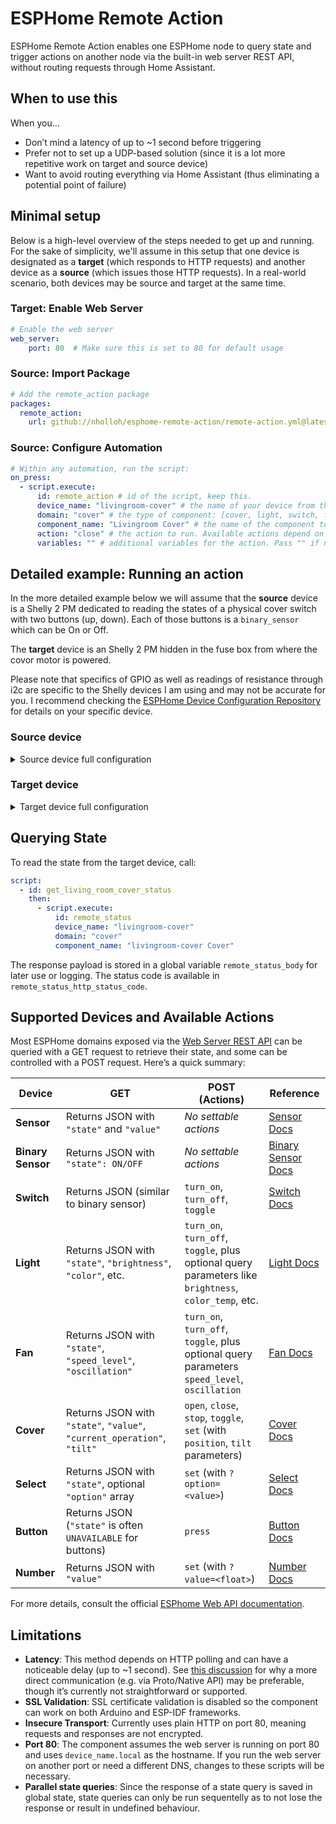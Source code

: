 # ESPHome Remote Action

ESPHome Remote Action enables one ESPHome node to query state and trigger actions on another node via the built-in web server REST API, without routing requests through Home Assistant.

## When to use this

When you…

- Don’t mind a latency of up to ~1 second before triggering  
- Prefer not to set up a UDP-based solution (since it is a lot more repetitive work on target and source device)  
- Want to avoid routing everything via Home Assistant (thus eliminating a potential point of failure)

## Minimal setup

Below is a high-level overview of the steps needed to get up and running. For the sake of simplicity, we'll assume in this setup that one device is designated as a **target** (which responds to HTTP requests) and another device as a **source** (which issues those HTTP requests). In a real-world scenario, both devices may be source and target at the same time.

### Target: Enable Web Server

```yaml
# Enable the web server
web_server:
    port: 80  # Make sure this is set to 80 for default usage
```

### Source: Import Package

```yaml
# Add the remote_action package
packages:
  remote_action: 
    url: github://nholloh/esphome-remote-action/remote-action.yml@latest
```

### Source: Configure Automation

```yaml
# Within any automation, run the script:
on_press:
  - script.execute:
      id: remote_action # id of the script, keep this.
      device_name: "livingroom-cover" # the name of your device from the esphome section.
      domain: "cover" # the type of component: [cover, light, switch, fan, select, button, number]
      component_name: "Livingroom Cover" # the name of the component to trigger
      action: "close" # the action to run. Available actions depend on the domain.
      variables: "" # additional variables for the action. Pass "" if no variables are required.
```

## Detailed example: Running an action

In the more detailed example below we will assume that the **source** device is a Shelly 2 PM dedicated to reading the states of a physical cover switch with two buttons (up, down). Each of those buttons is a `binary_sensor` which can be On or Off.

The **target** device is an Shelly 2 PM hidden in the fuse box from where the covor motor is powered.

Please note that specifics of GPIO as well as readings of resistance through i2c are specific to the Shelly devices I am using and may not be accurate for you. I recommend checking the [ESPHome Device Configuration Repository](https://devices.esphome.io) for details on your specific device.

### Source device

<details>
<summary>Source device full configuration</summary>

```yml
substitutions:
  devicename: "groundfloor-cover" # I use this switch to trigger all covers on the ground floor.

esphome:
  name: ${devicename}

esp32:
  board: esp32doit-devkit-v1
  framework:
    type: arduino

packages:
  remote_package:
    url: !secret github_url
    files:
      - remote-action.yml
    refresh: 0s

logger:
api:
ota:
  - platform: esphome

safe_mode:

wifi:
  ssid: !secret wifi_ssid
  password: !secret wifi_pass

binary_sensor:
  - platform: gpio
    name: "${devicename} Switch Down"
    pin: GPIO5
    filters:
      - delayed_on_off: 50ms
    on_press:
      then:
        - script.execute:
            id: remote_action                           # Name of the script. Keep as is!
            device_name: "livingroom-cover"             # Name of the device.
            domain: "cover"                             # The device is a cover.
            component_name: "livingroom-cover Cover"    # The component is called "${devicename} Cover".
            action: "close"                             # "close" because the Down Switch was pressed (ON).
            variables: ""                               # No additional variables required.
    on_release:
      then:
        - script.execute:
            id: remote_action                           # Name of the script. Keep as is!
            device_name: "livingroom-cover"             # Name of the device.
            domain: "cover"                             # The device is a cover.
            component_name: "livingroom-cover Cover"    # The component is called "${devicename} Cover".
            action: "stop"                              # "stop" because the Down Switch was released (OFF).
            variables: ""                               # No additional variables required.
  - platform: gpio
    name: "${devicename} Switch Up"
    pin: GPIO18
    filters:
      - delayed_on_off: 50ms
    on_press:
      then:
        - script.execute:
            id: remote_action                           # Name of the script. Keep as is!
            device_name: "livingroom-cover"             # Name of the device.
            domain: "cover"                             # The device is a cover.
            component_name: "livingroom-cover Cover"    # The component is called "${devicename} Cover".
            action: "open"                              # "open" because the Up Switch was pressed (ON).
            variables: ""                               # No additional variables required.
    on_release:
      then:
        - script.execute:
            id: remote_action                           # Name of the script. Keep as is!
            device_name: "livingroom-cover"             # Name of the device.
            domain: "cover"                             # The device is a cover.
            component_name: "livingroom-cover Cover"    # The component is called "${devicename} Cover".
            action: "stop"                              # "stop" because the Up Switch was released (OFF).
            variables: ""                               # No additional variables required.
```

</details>

### Target device

<details>
<summary>Target device full configuration</summary>

```yml
substitutions:
  devicename: "livingroom-cover"

esphome:
  name: ${devicename}

esp32:
  board: esp32doit-devkit-v1
  framework:
    type: arduino

logger:
api:
ota:
  - platform: esphome

safe_mode:

wifi:
  ssid: !secret wifi_ssid
  password: !secret wifi_pass

web_server:
  port: 80

i2c:
  sda: GPIO26
  scl: GPIO25

output:
  - platform: gpio
    id: "relay_output_1"
    pin: GPIO12
  - platform: gpio
    id: "relay_output_2"
    pin: GPIO13

switch:
  - platform: output
    id: "relay_1"
    name: "${devicename} Relay Down"
    output: "relay_output_1"
    internal: true

  - platform: output
    id: "relay_2"
    name: "${devicename} Relay Up"
    output: "relay_output_2"
    internal: true

cover:
  - platform: current_based
    name: "livingroom-cover Cover"
    id: cover1

    open_sensor: current_channel_2
    open_moving_current_threshold: 0.2
    open_obstacle_current_threshold: 1.2
    open_action:
      - switch.turn_on: relay_2
    open_duration: 23s

    close_sensor: current_channel_1
    close_moving_current_threshold: 0.2
    close_obstacle_current_threshold: 1.2
    close_action:
      - switch.turn_on: relay_1
    close_duration: 23s
    start_sensing_delay: 1s

    stop_action:
      - switch.turn_off: relay_2
      - switch.turn_off: relay_1

sensor:
  # Power Sensor
  - platform: ade7953_i2c
    irq_pin: GPIO27
    voltage:
      name: "${devicename} Voltage"
      entity_category: 'diagnostic'
    current_a:
      name: "${devicename} Relay Up Current"
      id: current_channel_2
      entity_category: 'diagnostic'
    active_power_a:
      name: "${devicename} Relay Up Power"
      id: power_channel_2
      entity_category: 'diagnostic'
      filters:
        - multiply: -1
    current_b:
      name: "${devicename} Relay Down Current"
      id: current_channel_1
      entity_category: 'diagnostic'
    active_power_b:
      name: "${devicename} Relay Down Power"
      id: power_channel_1
      entity_category: 'diagnostic'
      filters:
        - multiply: -1
    update_interval: 0.5s
```

</details>

## Querying State

To read the state from the target device, call:

```yaml
script:
  - id: get_living_room_cover_status
    then:
      - script.execute:
          id: remote_status
          device_name: "livingroom-cover"
          domain: "cover"
          component_name: "livingroom-cover Cover"
```

The response payload is stored in a global variable `remote_status_body` for later use or logging. The status code is available in `remote_status_http_status_code`.

## Supported Devices and Available Actions

Most ESPHome domains exposed via the [Web Server REST API](https://esphome.io/web-api) can be queried with a GET request to retrieve their state, and some can be controlled with a POST request. Here’s a quick summary:

| **Device**       | **GET**                                  | **POST (Actions)**                                                            | **Reference**                                                           |
|------------------|-------------------------------------------|-------------------------------------------------------------------------------|-------------------------------------------------------------------------|
| **Sensor**       | Returns JSON with `"state"` and `"value"` | *No settable actions*                                                         | [Sensor Docs](https://esphome.io/web-api#sensor)                        |
| **Binary Sensor**| Returns JSON with `"state": ON/OFF`       | *No settable actions*                                                         | [Binary Sensor Docs](https://esphome.io/web-api#binary-sensor)         |
| **Switch**       | Returns JSON (similar to binary sensor)   | `turn_on`, `turn_off`, `toggle`                                               | [Switch Docs](https://esphome.io/web-api#switch)                        |
| **Light**        | Returns JSON with `"state"`, `"brightness"`, `"color"`, etc. | `turn_on`, `turn_off`, `toggle`, plus optional query parameters like `brightness`, `color_temp`, etc. | [Light Docs](https://esphome.io/web-api#light)                          |
| **Fan**          | Returns JSON with `"state"`, `"speed_level"`, `"oscillation"` | `turn_on`, `turn_off`, `toggle`, plus optional query parameters `speed_level`, `oscillation` | [Fan Docs](https://esphome.io/web-api#fan)                              |
| **Cover**        | Returns JSON with `"state"`, `"value"`, `"current_operation"`, `"tilt"` | `open`, `close`, `stop`, `toggle`, `set` (with `position`, `tilt` parameters) | [Cover Docs](https://esphome.io/web-api#cover)                          |
| **Select**       | Returns JSON with `"state"`, optional `"option"` array | `set` (with `?option=<value>`)                                               | [Select Docs](https://esphome.io/web-api#select)                        |
| **Button**       | Returns JSON (`"state"` is often `UNAVAILABLE` for buttons) | `press`                                                                       | [Button Docs](https://esphome.io/web-api#button)                        |
| **Number**       | Returns JSON with `"value"`               | `set` (with `?value=<float>`)                                                | [Number Docs](https://esphome.io/web-api#number)                        |

For more details, consult the official [ESPhome Web API documentation](https://esphome.io/web-api).

## Limitations

- **Latency**: This method depends on HTTP polling and can have a noticeable delay (up to ~1 second). See [this discussion](https://github.com/esphome/feature-requests/issues/52) for why a more direct communication (e.g. via Proto/Native API) may be preferable, though it’s currently not straightforward or supported.
- **SSL Validation**: SSL certificate validation is disabled so the component can work on both Arduino and ESP-IDF frameworks.
- **Insecure Transport**: Currently uses plain HTTP on port 80, meaning requests and responses are not encrypted.
- **Port 80**: The component assumes the web server is running on port 80 and uses `device_name.local` as the hostname. If you run the web server on another port or need a different DNS, changes to these scripts will be necessary.
- **Parallel state queries**: Since the response of a state query is saved in global state, state queries can only be run sequentelly as to not lose the response or result in undefined behaviour.
